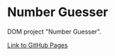 # Number Guesser
DOM project "Number Guesser".

[Link to GitHub Pages](https://ostrigo.github.io/js_sandbox/03-NumberGuesser/)
